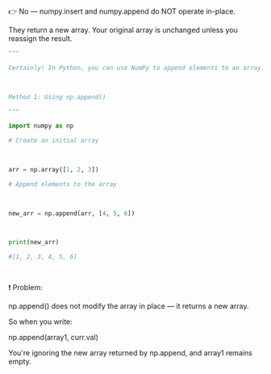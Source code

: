 👉 No — numpy.insert and numpy.append do NOT operate in-place.

They return a new array. Your original array is unchanged unless you reassign the result.

 


```python
"""

Certainly! In Python, you can use NumPy to append elements to an array. Here are three different ways to do this:

 

Method 1: Using np.append()

"""

import numpy as np

# Create an initial array

 

arr = np.array([1, 2, 3])

# Append elements to the array

 

new_arr = np.append(arr, [4, 5, 6])

 

print(new_arr)

#[1, 2, 3, 4, 5, 6]

 

 ```

 

❗ Problem:

np.append() does not modify the array in place — it returns a new array.

So when you write:


np.append(array1, curr.val)

 
You're ignoring the new array returned by np.append, and array1 remains empty.
